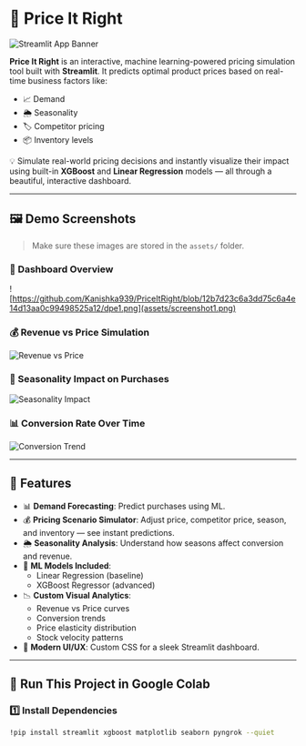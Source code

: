 # 💸 Price It Right

![Streamlit App Banner](assets/banner.png)

**Price It Right** is an interactive, machine learning-powered pricing simulation tool built with **Streamlit**. It predicts optimal product prices based on real-time business factors like:

- 📈 Demand
- 🌦️ Seasonality
- 🏷️ Competitor pricing
- 📦 Inventory levels

💡 Simulate real-world pricing decisions and instantly visualize their impact using built-in **XGBoost** and **Linear Regression** models — all through a beautiful, interactive dashboard.

---

## 🖼️ Demo Screenshots

> Make sure these images are stored in the `assets/` folder.

### 🔧 Dashboard Overview
![https://github.com/Kanishka939/PriceItRight/blob/12b7d23c6a3dd75c6a4e14d13aa0c99498525a12/dpe1.png](assets/screenshot1.png)

### 💰 Revenue vs Price Simulation
![Revenue vs Price](assets/screenshot2.png)

### 🌱 Seasonality Impact on Purchases
![Seasonality Impact](assets/screenshot3.png)

### 📊 Conversion Rate Over Time
![Conversion Trend](assets/screenshot4.png)

---

## 🔧 Features

- 📊 **Demand Forecasting**: Predict purchases using ML.
- 💰 **Pricing Scenario Simulator**: Adjust price, competitor price, season, and inventory — see instant predictions.
- 🌦️ **Seasonality Analysis**: Understand how seasons affect conversion and revenue.
- 🤖 **ML Models Included**:
  - Linear Regression (baseline)
  - XGBoost Regressor (advanced)
- 📉 **Custom Visual Analytics**:
  - Revenue vs Price curves
  - Conversion trends
  - Price elasticity distribution
  - Stock velocity patterns
- 🎨 **Modern UI/UX**: Custom CSS for a sleek Streamlit dashboard.

---

## 🚀 Run This Project in Google Colab

### 1️⃣ Install Dependencies
```bash
!pip install streamlit xgboost matplotlib seaborn pyngrok --quiet
